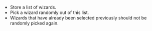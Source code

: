 - Store a list of wizards.
- Pick a wizard randomly out of this list.
- Wizards that have already been selected previously should not be randomly picked again.